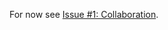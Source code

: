 For now see [Issue #1: Collaboration](https://github.com/equitableopen/openness-movement_curriculum/issues/1).
